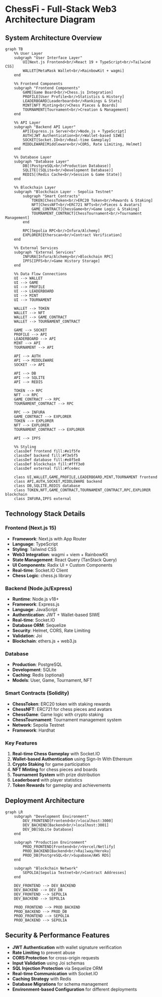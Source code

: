 # ChessFi - Full-Stack Web3 Architecture Diagram

## System Architecture Overview

```mermaid
graph TB
    %% User Layer
    subgraph "User Interface Layer"
        UI[Next.js Frontend<br/>React 19 + TypeScript<br/>Tailwind CSS]
        WALLET[MetaMask Wallet<br/>RainbowKit + wagmi]
    end

    %% Frontend Components
    subgraph "Frontend Components"
        GAME[Game Board<br/>Chess.js Integration]
        PROFILE[User Profile<br/>Statistics & History]
        LEADERBOARD[Leaderboard<br/>Rankings & Stats]
        MINT[NFT Minting<br/>Chess Pieces & Boards]
        TOURNAMENT[Tournament<br/>Creation & Management]
    end

    %% API Layer
    subgraph "Backend API Layer"
        API[Express.js Server<br/>Node.js + TypeScript]
        AUTH[JWT Authentication<br/>Wallet-based SIWE]
        SOCKET[Socket.IO<br/>Real-time Gameplay]
        MIDDLEWARE[Middleware<br/>CORS, Rate Limiting, Helmet]
    end

    %% Database Layer
    subgraph "Database Layer"
        DB[(PostgreSQL<br/>Production Database)]
        SQLITE[(SQLite<br/>Development Database)]
        REDIS[(Redis Cache<br/>Session & Game State)]
    end

    %% Blockchain Layer
    subgraph "Blockchain Layer - Sepolia Testnet"
        subgraph "Smart Contracts"
            TOKEN[ChessToken<br/>ERC20 Token<br/>Rewards & Staking]
            NFT[ChessNFT<br/>ERC721 NFTs<br/>Pieces & Avatars]
            GAME_CONTRACT[ChessGame<br/>Game Logic & Staking]
            TOURNAMENT_CONTRACT[ChessTournament<br/>Tournament Management]
        end
        
        RPC[Sepolia RPC<br/>Infura/Alchemy]
        EXPLORER[Etherscan<br/>Contract Verification]
    end

    %% External Services
    subgraph "External Services"
        INFURA[Infura/Alchemy<br/>Blockchain RPC]
        IPFS[IPFS<br/>Game History Storage]
    end

    %% Data Flow Connections
    UI --> WALLET
    UI --> GAME
    UI --> PROFILE
    UI --> LEADERBOARD
    UI --> MINT
    UI --> TOURNAMENT

    WALLET --> TOKEN
    WALLET --> NFT
    WALLET --> GAME_CONTRACT
    WALLET --> TOURNAMENT_CONTRACT

    GAME --> SOCKET
    PROFILE --> API
    LEADERBOARD --> API
    MINT --> API
    TOURNAMENT --> API

    API --> AUTH
    API --> MIDDLEWARE
    SOCKET --> API

    API --> DB
    API --> SQLITE
    API --> REDIS

    TOKEN --> RPC
    NFT --> RPC
    GAME_CONTRACT --> RPC
    TOURNAMENT_CONTRACT --> RPC

    RPC --> INFURA
    GAME_CONTRACT --> EXPLORER
    TOKEN --> EXPLORER
    NFT --> EXPLORER
    TOURNAMENT_CONTRACT --> EXPLORER

    API --> IPFS

    %% Styling
    classDef frontend fill:#e1f5fe
    classDef backend fill:#f3e5f5
    classDef database fill:#e8f5e8
    classDef blockchain fill:#fff3e0
    classDef external fill:#fce4ec

    class UI,WALLET,GAME,PROFILE,LEADERBOARD,MINT,TOURNAMENT frontend
    class API,AUTH,SOCKET,MIDDLEWARE backend
    class DB,SQLITE,REDIS database
    class TOKEN,NFT,GAME_CONTRACT,TOURNAMENT_CONTRACT,RPC,EXPLORER blockchain
    class INFURA,IPFS external
```

## Technology Stack Details

### Frontend (Next.js 15)

- **Framework**: Next.js with App Router
- **Language**: TypeScript
- **Styling**: Tailwind CSS
- **Web3 Integration**: wagmi + viem + RainbowKit
- **State Management**: React Query (TanStack Query)
- **UI Components**: Radix UI + Custom Components
- **Real-time**: Socket.IO Client
- **Chess Logic**: chess.js library

### Backend (Node.js/Express)

- **Runtime**: Node.js v18+
- **Framework**: Express.js
- **Language**: JavaScript
- **Authentication**: JWT + Wallet-based SIWE
- **Real-time**: Socket.IO
- **Database ORM**: Sequelize
- **Security**: Helmet, CORS, Rate Limiting
- **Validation**: Joi
- **Blockchain**: ethers.js + web3.js

### Database

- **Production**: PostgreSQL
- **Development**: SQLite
- **Caching**: Redis (optional)
- **Models**: User, Game, Tournament, NFT

### Smart Contracts (Solidity)

- **ChessToken**: ERC20 token with staking rewards
- **ChessNFT**: ERC721 for chess pieces and avatars
- **ChessGame**: Game logic with crypto staking
- **ChessTournament**: Tournament management system
- **Network**: Sepolia Testnet
- **Framework**: Hardhat

### Key Features

1. **Real-time Chess Gameplay** with Socket.IO
2. **Wallet-based Authentication** using Sign-In With Ethereum
3. **Crypto Staking** for game participation
4. **NFT Minting** for chess pieces and boards
5. **Tournament System** with prize distribution
6. **Leaderboard** with player statistics
7. **Token Rewards** for gameplay and achievements

## Deployment Architecture

```mermaid
graph LR
    subgraph "Development Environment"
        DEV_FRONTEND[Frontend<br/>localhost:3000]
        DEV_BACKEND[Backend<br/>localhost:3001]
        DEV_DB[SQLite Database]
    end

    subgraph "Production Environment"
        PROD_FRONTEND[Frontend<br/>Vercel/Netlify]
        PROD_BACKEND[Backend<br/>Railway/Heroku]
        PROD_DB[PostgreSQL<br/>Supabase/AWS RDS]
    end

    subgraph "Blockchain Network"
        SEPOLIA[Sepolia Testnet<br/>Contract Addresses]
    end

    DEV_FRONTEND --> DEV_BACKEND
    DEV_BACKEND --> DEV_DB
    DEV_FRONTEND --> SEPOLIA
    DEV_BACKEND --> SEPOLIA

    PROD_FRONTEND --> PROD_BACKEND
    PROD_BACKEND --> PROD_DB
    PROD_FRONTEND --> SEPOLIA
    PROD_BACKEND --> SEPOLIA
```

## Security & Performance Features

- **JWT Authentication** with wallet signature verification
- **Rate Limiting** to prevent abuse
- **CORS Protection** for cross-origin requests
- **Input Validation** using Joi schemas
- **SQL Injection Protection** via Sequelize ORM
- **Real-time Communication** with Socket.IO
- **Caching Strategy** with Redis
- **Database Migrations** for schema management
- **Environment-based Configuration** for different deployments
